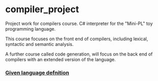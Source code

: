 # compiler_project

Project work for compilers course. C# interpreter for the "Mini-PL" toy programming language.

This course focuses on the front end of compilers, including lexical, syntactic and semantic analysis.

A further course called code generation, will focus on the back end of compilers with an extended version of the language.

### [Given language defnition](doc/language_definition.md)
